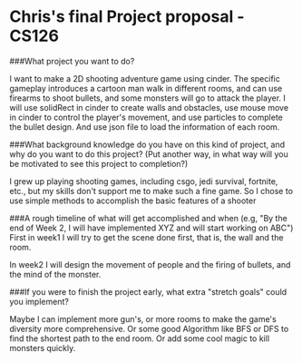 # Chris's final Project proposal - CS126

###What project you want to do?

I want to make a 2D shooting adventure game using cinder. The specific gameplay introduces a cartoon man walk in different rooms, and can use firearms to shoot bullets, and some monsters will go to attack the player.
I will use solidRect in cinder to create walls and obstacles, use mouse move in cinder to control the player's movement, and use particles to complete the bullet design. And use json file to load the information of each room.


###What background knowledge do you have on this kind of project, and why do you want to do this project? (Put another way, in what way will you be motivated to see this project to completion?)

I grew up playing shooting games, including csgo, jedi survival, fortnite, etc., but my skills don't support me to make such a fine game. So I chose to use simple methods to accomplish the basic features of a shooter

###A rough timeline of what will get accomplished and when (e.g, "By the end of Week 2, I will have implemented XYZ and will start working on ABC")
First in week1 I will try to get the scene done first, that is, the wall and the room.

In week2 I will design the movement of people and the firing of bullets, and the mind of the monster.


###If you were to finish the project early, what extra "stretch goals" could you implement?

Maybe I can implement more gun's, or more rooms to make the game's diversity more comprehensive.
Or some good Algorithm like BFS or DFS to find the shortest path to the end room.
Or add some cool magic to kill monsters quickly.


